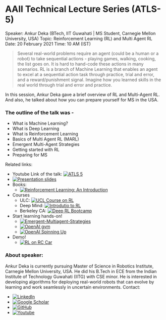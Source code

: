 # AAII Technical Lecture Series (ATLS-5)

Speaker: Ankur Deka (BTech, IIT Guwahati | MS Student, Carnegie Mellon University, USA)
Topic: Reinforcement Learning (RL) and Multi Agent RL
Date: 20 February 2021
Time: 10 AM (IST)

>Several real-world problems require an agent (could be a human or a robot) to take sequential actions - playing games, walking, cooking, the list goes on. It is hard to hand-code these actions in many scenarios. RL is a branch of Machine Learning that enables an agent to excel at a sequential action task through practice, trial and error, and a reward/punishment signal. Imagine how you learned skills in the real world through trial and error and practice. 

In this session, Ankur Deka gave a brief overview of RL and Multi-Agent RL. And also, he talked about how you can prepare yourself for MS in the USA.

### The outline of the talk was -
* What is Machine Learning?
* What is Deep Learning
* What is Reinforcement Learning
* Basics of Multi Agent RL (MARL)
* Emergent Multi-Agent Strategies
* Getting started with RL
* Preparing for MS

Related links:
- Youtube Link of the talk: [![ATLS 5]()](https://www.youtube.com/watch?v=L7cZIwLQZoE)
- [![Presentation slides]()](https://drive.google.com/file/d/1WO8n7aithLdG_mFeUB0dCRhpalAnopww/view?usp=sharing) 
- Books:
    - [![Reinforcement Learning: An Introduction]()](https://web.stanford.edu/class/psych209/Readings/SuttonBartoIPRLBook2ndEd.pdf)
- Courses
    - ULC: [![UCL Course on RL]()](https://www.davidsilver.uk/teaching/)
    - Deep Mind: [![Introdutio to RL]()](https://deepmind.com/learning-resources/-introduction-reinforcement-learning-david-silver)
    - Berkeley CA: [![Deep RL Bootcamp]()](https://sites.google.com/view/deep-rl-bootcamp/lectures)
- Start learning hands-on!
    - [![Emergent-Multiagent-Strategies]()](https://github.com/Ankur-Deka/Emergent-Multiagent-Strategies)
    - [![OpenAI gym]()](https://gym.openai.com/docs/)
    - [![OpenAI Spinning Up]()](https://spinningup.openai.com/en/latest/)
- Demo!
    - [![RL on RC Car]()](https://www.youtube.com/watch?v=U0-Jswwf0hw)


### About speaker:
Ankur Deka is currently pursuing Master of Science in Robotics Institute, Carnegie Mellon University, USA. He did his B.Tech in ECE from the Indian Institute of Technology Guwahati (IITG) with CSE minor. He is interested in developing algorithms for deploying real-world robots that can evolve by learning and work seamlessly in uncertain environments. 
Contact: 
- [![LinkedIn]()](https://www.linkedin.com/in/ankur-deka/)
- [![Google Scholar]()](https://scholar.google.com/citations?user=CaBIO8cAAAAJ&hl=en)
- [![GitHub]()](https://github.com/Ankur-Deka)
- [![Youtube]()](https://www.youtube.com/channel/UCSQTHva-Z2N0rSJsyWQy_pQ)
